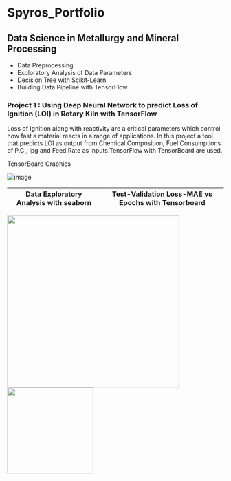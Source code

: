 
# Spyros_Portfolio

## Data Science in Metallurgy and Mineral Processing
* Data Preprocessing
* Exploratory Analysis of Data Parameters
* Decision Tree with Scikit-Learn
* Building Data Pipeline with TensorFlow

### Project 1 : Using Deep Neural Network to predict Loss of Ignition (LOI) in Rotary Kiln with TensorFlow 
  Loss of Ignition along with reactivity are a critical parameters which control how fast a material reacts in a range of applications.
  In this project   a tool that predicts LOI as output  from Chemical Composition, Fuel Consumptions of P.C., lpg and Feed Rate as inputs.TensorFlow with TensorBoard are used.  

TensorBoard Graphics
 
 ![image](https://user-images.githubusercontent.com/56194024/111066076-d6142400-84c5-11eb-8a63-cd99092393b3.png)

 

|Data Exploratory Analysis with seaborn|Test-Validation Loss-MAE vs Epochs with Tensorboard |  
|-----|------|

<p float="left">
  <img src='https://github.com/spyrgalaz/DNN_RK/blob/main/metallurgy/plot8.png' width=400 />
  <img src='https://github.com/spyrgalaz/DNN_RK/blob/main/metallurgy/DNN_RK_LOSS.PNG' width=200 /> 
</p>


